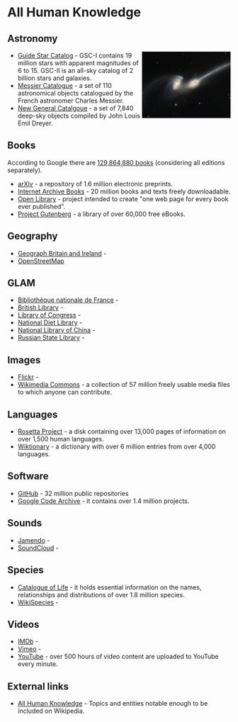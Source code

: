 # All Human Knowledge

## Astronomy
<img align="right" width="200px" src="images/NGC4676.jpg" />

* [Guide Star Catalog](https://archive.stsci.edu/gsc/) - GSC-I contains 19 million stars with apparent magnitudes of 6 to 15. GSC-II is an all-sky catalog of 2 billion stars and galaxies.
* [Messier Catalogue](https://en.wikipedia.org/wiki/Messier_object) - a set of 110 astronomical objects catalogued by the French astronomer Charles Messier.
* [New General Catalgoue](https://en.wikipedia.org/wiki/List_of_NGC_objects) - a set of 7,840 deep-sky objects compiled by John Louis Emil Dreyer.

## Books

According to Google there are [129,864,880 books](https://booksearch.blogspot.com/2010/08/books-of-world-stand-up-and-be-counted.html) (considering all editions separately).

* [arXiv](https://arxiv.org/) - a repository of 1.6 million electronic preprints.
* [Internet Archive Books](https://archive.org/details/texts) - 20 million books and texts freely downloadable.
* [Open Library](https://openlibrary.org/) - project intended to create "one web page for every book ever published".
* [Project Gutenberg](https://www.gutenberg.org/) - a library of over 60,000 free eBooks.

## Geography

* [Geograph Britain and Ireland](https://www.geograph.org.uk/) - 
* [OpenStreetMap](https://www.openstreetmap.org/)

## GLAM

* [Bibliothèque nationale de France](https://www.bnf.fr/) - 
* [British Library](https://www.bl.uk/) - 
* [Library of Congress](https://loc.gov/) - 
* [National Diet Library](https://www.ndl.go.jp/) - 
* [National Library of China](http://www.nlc.cn/) - 
* [Russian State Library](https://www.rsl.ru/) - 

## Images

* [Flickr](https://www.flickr.com/) - 
* [Wikimedia Commons](https://commons.wikimedia.org/) - a collection of 57 million freely usable media files to which anyone can contribute.

## Languages

* [Rosetta Project](https://rosettaproject.org/) - a disk containing over 13,000 pages of information on over 1,500 human languages.
* [Wiktionary](https://en.wiktionary.org/) - a dictionary with over 6 million entries from over 4,000 languages.

## Software

* [GitHub](https://github.com/) - 32 million public repositories
* [Google Code Archive](https://code.google.com/archive/) -  it contains over 1.4 million projects.

## Sounds

* [Jamendo](https://www.jamendo.com/) - 
* [SoundCloud](https://soundcloud.com/) - 

## Species

* [Catalogue of Life](http://www.catalogueoflife.org/) - it holds essential information on the names, relationships and distributions of over 1.8 million species.
* [WikiSpecies](https://species.wikimedia.org/) - 

## Videos

* [IMDb](https://www.imdb.com/) - 
* [Vimeo](https://vimeo.com/) - 
* [YouTube](https://www.youtube.com/) - over 500 hours of video content are uploaded to YouTube every minute.

## External links

* [All Human Knowledge](https://en.wikipedia.org/wiki/User:Emijrp/All_Human_Knowledge) - Topics and entities notable enough to be included on Wikipedia.
